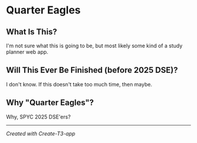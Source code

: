 # Quarter Eagles

## What Is This?

I'm not sure what this is going to be, but most likely some kind of a study planner web app.

## Will This Ever Be Finished (before 2025 DSE)?

I don't know. If this doesn't take too much time, then maybe.

## Why "Quarter Eagles"?

Why, SPYC 2025 DSE'ers?

---
*Created with Create-T3-app*